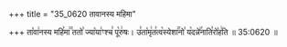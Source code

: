 +++
title = "35_0620 तावानस्य महिमा"


+++
ता꣡वा꣢नस्य महि꣣मा꣢꣫ ततो꣣ ज्या꣡या꣢ꣳश्च꣣ पू꣡रु꣢षः। उ꣣ता꣡मृ꣢त꣣त्व꣡स्येशा꣢꣯नो꣣ य꣡दन्ने꣢꣯नाति꣣रो꣡ह꣢ति ॥ 35:0620 ॥

<div class="js_include" url="/vedAH_Rk/shAkalam/saMhitA/vishvAsa-prastutiH/10/090/03_etAvAnasya_mahimAto.md" newLevelForH1="2" includeTitle="false"> </div>
